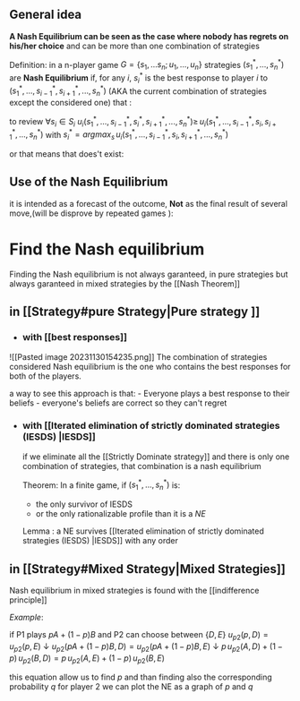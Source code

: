 

## General idea 
**A Nash Equilibrium can be seen as the case where nobody has regrets on his/her choice** and can be more than one combination of strategies 

Definition: in a n-player game $G = \{s_1,...s_n;u_1,...,u_n\}$
strategies $(s^{*}_{1},...,s^{*}_{n})$ are **Nash Equilibrium** if, for any $i$, $s^{*}_{i}$ is the best response to player $i$ to $(s^{*}_{1},...,s^{*}_{i-1},s^{*}_{i+1},...,s^{*}_{n})$ (AKA the current combination of strategies except the considered one) that :

to review
$\forall s_i\in S_i$   $u_i(s^{*}_{1},...,s^{*}_{i-1},s^{*}_{i},s^{*}_{i+1},...,s^{*}_{n}) \geq  \,u_i(s^{*}_{1},...,s^{*}_{i-1},s_{i},s^{*}_{i+1},...,s^{*}_{n})$ with $s^{*}_i = argmax_s\,u_i(s^{*}_{1},...,s^{*}_{i-1},s_{i},s^{*}_{i+1},...,s^{*}_{n})$

or that means that does't exist:


## Use of the Nash Equilibrium
it is intended as a forecast of the outcome, **Not** as the final result of several move,(will be disprove by repeated games ):




# Find the Nash equilibrium
Finding the Nash equilibrium is not always garanteed, in pure strategies
but always garanteed in mixed strategies by the [[Nash Theorem]]


## in [[Strategy#pure Strategy|Pure strategy ]] 

- ### with [[best responses]]
![[Pasted image 20231130154235.png]]
	The combination of strategies considered Nash equilibrium is the one who contains the best responses for both of the players.
	
 a way to see this approach is that:
	- Everyone plays a best response to their beliefs 
	- everyone's beliefs are correct
	so they can't regret

- ### with [[Iterated elimination of strictly dominated strategies (IESDS) |IESDS]]

	if we eliminate all the [[Strictly Dominate strategy]] and there is only one combination of strategies, that combination is a nash equilibrium 
	
	Theorem:
	In a finite game, if $(s^{*}_1,...,s^{*}_n)$ is:
	- the only survivor of IESDS 
	- or the only rationalizable profile 
	than it is a *NE*
	
	Lemma : 
	a NE survives [[Iterated elimination of strictly dominated strategies (IESDS) |IESDS]] with any order


## in [[Strategy#Mixed Strategy|Mixed Strategies]]

Nash equilibrium in mixed strategies is found with the [[indifference principle]] 

$Example:$ 

if P1 plays $pA + (1-p)B$  and P2 can choose between $\{D,E\}$ 
$u_{p2}(p,D) = u_{p2}(p,E)$
$\downarrow$
$u_{p2}(pA + (1-p)B,D) = u_{p2}(pA + (1-p)B,E)$
$\downarrow$
$p\,u_{p2}(A,D)+ (1-p)\,u_{p2}(B,D) = p\,u_{p2}(A ,E)+ (1-p)\,u_{p2}(B,E)$



this equation allow us to find $p$ and than finding also  the corresponding 
probability $q$ for player 2 we can plot the NE as a graph of $p$ and $q$








